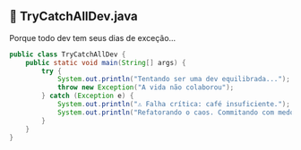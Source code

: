 ## 🧠 TryCatchAllDev.java

Porque todo dev tem seus dias de exceção...

```java
public class TryCatchAllDev {
    public static void main(String[] args) {
        try {
            System.out.println("Tentando ser uma dev equilibrada...");
            throw new Exception("A vida não colaborou");
        } catch (Exception e) {
            System.out.println("⚠️ Falha crítica: café insuficiente.");
            System.out.println("Refatorando o caos. Commitando com medo. Vivendo com ironia.");
        }
    }
}
